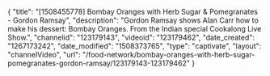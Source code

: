 {
    "title": "[1508455778] Bombay Oranges with Herb Sugar & Pomegranates - Gordon Ramsay",
    "description": "Gordon Ramsay shows Alan Carr how to make his dessert: Bombay Oranges. From the Indian special Cookalong Live Show.",
    "channelid": "123179143",
    "videoid": "123179462",
    "date_created": "1267173242",
    "date_modified": "1508373765",
    "type": "captivate",
    "layout": "channelVideo",
    "url": "\/food-network\/bombay-oranges-with-herb-sugar-pomegranates-gordon-ramsay\/123179143-123179462"
}